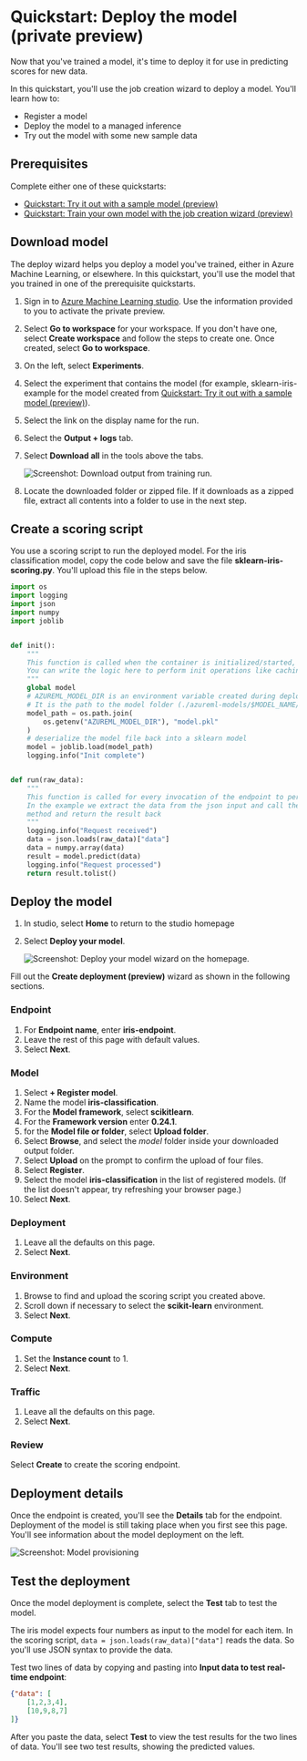 # Quickstart: Deploy the model (private preview)

Now that you've trained a model, it's time to deploy it for use in predicting scores for new data.

In this quickstart, you'll use the job creation wizard to deploy a model.  You'll learn how to:

* Register a model
* Deploy the model to a managed inference
* Try out the model with some new sample data

## Prerequisites

Complete either one of these quickstarts:

* [Quickstart: Try it out with a sample model (preview)](quickstart-train-model-sample.md)
* [Quickstart: Train your own model with the job creation wizard (preview)](quickstart-train-model.md)
 
## Download model

The deploy wizard helps you deploy a model you've trained, either in Azure Machine Learning, or elsewhere.  In this quickstart, you'll use the model that you trained in one of the prerequisite quickstarts. 

1. Sign in to [Azure Machine Learning studio](https://ml.azure.com). Use the information provided to you to activate the private preview.
1. Select **Go to workspace** for your workspace. If you don't have one, select **Create workspace** and follow the steps to create one.  Once created, select **Go to workspace**.
1. On the left, select **Experiments**.
1. Select the experiment that contains the model (for example, sklearn-iris-example for the model created from [Quickstart: Try it out with a sample model (preview)](quickstart-train-model-sample.md)).
1. Select the link on the display name for the run.
1. Select the **Output + logs** tab.
1. Select **Download all** in the tools above the tabs.

    ![ Screenshot: Download output from training run. ](../media/quickstart-deploy-model/download-all.png)

1. Locate the downloaded folder or zipped file. If it downloads as a zipped file, extract all contents into a folder to use in the next step.

## Create a scoring script

You use a scoring script to run the deployed model.  For the iris classification model, copy the code below and save the file **sklearn-iris-scoring.py**.  You'll upload this file in the steps below.

```python
import os
import logging
import json
import numpy
import joblib


def init():
    """
    This function is called when the container is initialized/started, typically after create/update of the deployment.
    You can write the logic here to perform init operations like caching the model in memory
    """
    global model
    # AZUREML_MODEL_DIR is an environment variable created during deployment.
    # It is the path to the model folder (./azureml-models/$MODEL_NAME/$VERSION)
    model_path = os.path.join(
        os.getenv("AZUREML_MODEL_DIR"), "model.pkl"
    )
    # deserialize the model file back into a sklearn model
    model = joblib.load(model_path)
    logging.info("Init complete")


def run(raw_data):
    """
    This function is called for every invocation of the endpoint to perform the actual scoring/prediction.
    In the example we extract the data from the json input and call the scikit-learn model's predict()
    method and return the result back
    """
    logging.info("Request received")
    data = json.loads(raw_data)["data"]
    data = numpy.array(data)
    result = model.predict(data)
    logging.info("Request processed")
    return result.tolist()

```

## Deploy the model

1. In studio, select **Home** to return to the studio homepage
1. Select **Deploy your model**.

    ![ Screenshot: Deploy your model wizard on the homepage. ](../media/quickstart-deploy-model/deploy-your-model.png)

Fill out the **Create deployment (preview)** wizard as shown in the following sections.

### Endpoint

1. For **Endpoint name**, enter **iris-endpoint**.
1. Leave the rest of this page with default values.
1. Select **Next**.

### Model

1. Select **+ Register model**.
1. Name the model **iris-classification**.
1. For the **Model framework**, select **scikitlearn**.
1. For the **Framework version** enter **0.24.1**.
1. for the **Model file or folder**, select **Upload folder**.
1. Select **Browse**, and select the *model* folder inside your downloaded output folder.
1. Select **Upload** on the prompt to confirm the upload of four files.
1. Select **Register**.
1. Select the model **iris-classification** in the list of registered models.  (If the list doesn't appear, try refreshing your browser page.)
1. Select **Next**.

### Deployment

1. Leave all the defaults on this page.
1. Select **Next**.

### Environment

1. Browse to find and upload the scoring script you created above.
1. Scroll down if necessary to select the **scikit-learn** environment.
1. Select **Next**.

### Compute 

1. Set the **Instance count** to 1.
1. Select **Next**.

### Traffic

1. Leave all the defaults on this page.
1. Select **Next**.

### Review

Select **Create** to create the scoring endpoint.

## Deployment details

Once the endpoint is created, you'll see the **Details** tab for the endpoint.  Deployment of the model is still taking place when you first see this page.  You'll see information about the model deployment on the left.

![ Screenshot: Model provisioning](../media/quickstart-deploy-model/endpoint-details-deployment-provisioning.png) 

## Test the deployment

Once the model deployment is complete, select the **Test** tab to test the model.

The iris model expects four numbers as input to the model for each item.  In the scoring script, `data = json.loads(raw_data)["data"]` reads the data.  So you'll use JSON syntax to provide the data.

Test two lines of data by copying and pasting into **Input data to test real-time endpoint**:

```json
{"data": [
    [1,2,3,4], 
    [10,9,8,7]
]}
```

After you paste the data, select **Test** to view the test results for the two lines of data.  You'll see two test results, showing the predicted values.